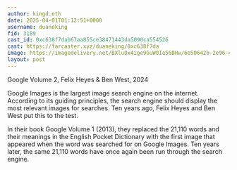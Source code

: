```yaml
---
author: kingd.eth
date: 2025-04-01T01:12:51+0000
username: duaneking
fid: 3189
cast_id: 0xc638f7dab67aa855ce38471443da5090ca554526
cast: https://farcaster.xyz/duaneking/0xc638f7da
image: https://imagedelivery.net/BXluQx4ige9GuW0Ia56BHw/6e50642b-2e96-4d29-1cbb-bef898e96500/original
layout: post
---
```


Google Volume 2, Felix Heyes & Ben West, 2024

Google Images is the largest image search engine on the internet. According to its guiding principles, the search engine should display the most relevant images for searches. Ten years ago, Felix Heyes and Ben West put this to the test.

In their book Google Volume 1 (2013), they replaced the 21,110 words and their meanings in the English Pocket Dictionary with the first image that appeared when the word was searched for on Google Images. Ten years later, the same 21,110 words have once again been run through the search engine.

<img src='https://imagedelivery.net/BXluQx4ige9GuW0Ia56BHw/6e50642b-2e96-4d29-1cbb-bef898e96500/original' alt='' referrerpolicy='no-referrer'/>
